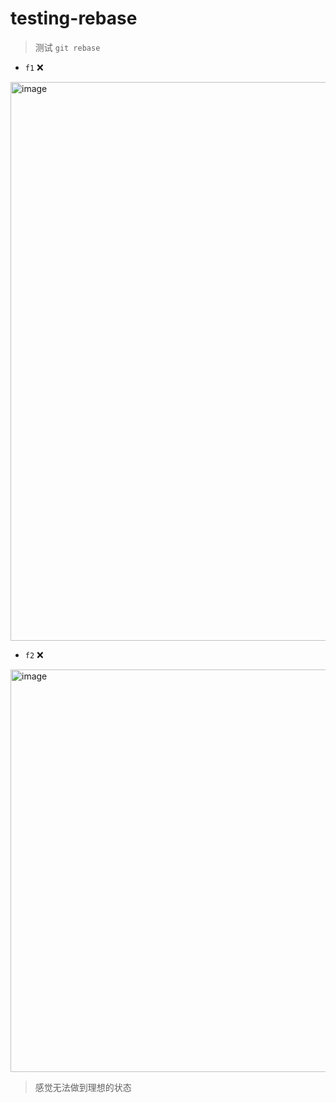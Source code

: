 # testing-rebase

> 测试 `git rebase`

- `f1` ❌ 

<img width="894" alt="image" src="https://user-images.githubusercontent.com/10555820/161674307-7cb89f88-4f65-4ef5-8f0d-b3f8b5ca47cb.png">

- `f2` ❌

<img width="644" alt="image" src="https://user-images.githubusercontent.com/10555820/161675701-7532b2de-1816-4c6a-b009-91f8333ba6ee.png">

> 感觉无法做到理想的状态

